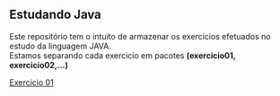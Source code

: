 ## Estudando Java
Este repositório tem o intuito de armazenar os exercicios efetuados no estudo da linguagem JAVA.  
Estamos separando cada exercicio em pacotes **(exercicio01, exercicio02,...)** 

[Exercicio 01](src/exercicio01/)